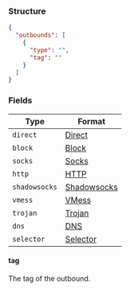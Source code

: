 ### Structure

```json
{
  "outbounds": [
    {
      "type": "",
      "tag": ""
    }
  ]
}
```

### Fields

| Type          | Format                       |
|---------------|------------------------------|
| `direct`      | [Direct](./direct)           |
| `block`       | [Block](./block)             |
| `socks`       | [Socks](./socks)             |
| `http`        | [HTTP](./http)               |
| `shadowsocks` | [Shadowsocks](./shadowsocks) |
 | `vmess`       | [VMess](./vmess)             |
  | `trojan`      | [Trojan](./trojan)           |
| `dns`         | [DNS](./dns)                 |
| `selector`    | [Selector](./selector)       |

#### tag

The tag of the outbound.